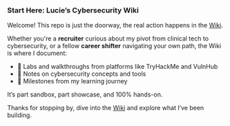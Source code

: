 ### Start Here: Lucie’s Cybersecurity Wiki

Welcome! This repo is just the doorway, the real action happens in the [Wiki](https://github.com/StealthBitOps/StealthBitOps/wiki).

Whether you're a **recruiter** curious about my pivot from clinical tech to cybersecurity, or a fellow **career shifter** navigating your own path, the Wiki is where I document:

- 🧪 Labs and walkthroughs from platforms like TryHackMe and VulnHub  
- 🧠 Notes on cybersecurity concepts and tools  
- 🏅 Milestones from my learning journey  

It’s part sandbox, part showcase, and 100% hands-on.

Thanks for stopping by, dive into the [Wiki](https://github.com/StealthBitOps/StealthBitOps/wiki) and explore what I’ve been building.
